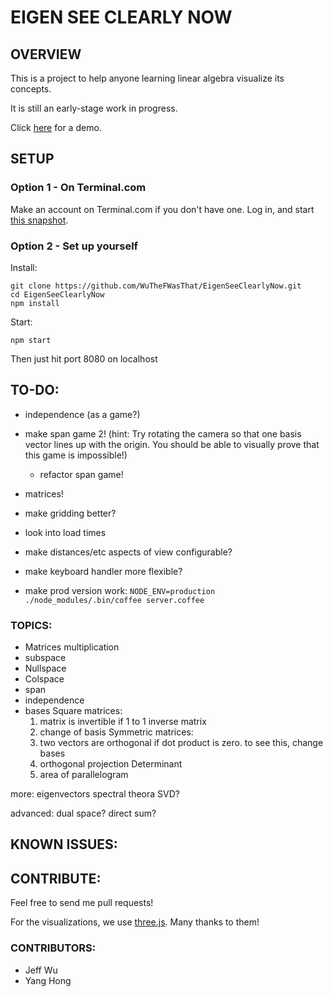 # EIGEN SEE CLEARLY NOW #

## OVERVIEW ##

This is a project to help anyone learning linear algebra visualize its concepts.

It is still an early-stage work in progress.

Click [here](https://jeffwu-eigen.terminal.com/) for a demo.

## SETUP ##

### Option 1 - On Terminal.com ###

Make an account on Terminal.com if you don't have one.
Log in, and start [this snapshot](https://www.terminal.com/snapshot/c0409926af9adfefb358320c21dcd53f883a778e75dde28f360a917c7ffad442).

### Option 2 - Set up yourself ###

Install:

    git clone https://github.com/WuTheFWasThat/EigenSeeClearlyNow.git
    cd EigenSeeClearlyNow
    npm install

Start:

    npm start

Then just hit port 8080 on localhost

## TO-DO: ##

- independence (as a game?)
- make span game 2! (hint: Try rotating the camera so that one basis vector lines up with the origin. You should be able to visually prove that this game is impossible!)
  - refactor span game!

- matrices!

- make gridding better?
- look into load times

- make distances/etc aspects of view configurable?
- make keyboard handler more flexible?

- make prod version work: `NODE_ENV=production ./node_modules/.bin/coffee server.coffee`

### TOPICS: ###

- Matrices
  multiplication
- subspace
- Nullspace
- Colspace
- span
- independence
- bases
Square matrices:
  1. matrix is invertible if 1 to 1 inverse matrix
  2. change of basis
  Symmetric matrices:
  2. two vectors are orthogonal if dot product is zero.
     to see this, change bases
  3. orthogonal projection
  Determinant
  1. area of parallelogram

more:
  eigenvectors
  spectral theora
  SVD?

advanced:
  dual space?
  direct sum?

## KNOWN ISSUES: ##

## CONTRIBUTE: ##

Feel free to send me pull requests!

For the visualizations, we use [three.js](https://github.com/mrdoob/three.js).  Many thanks to them!

### CONTRIBUTORS: ###
- Jeff Wu
- Yang Hong

